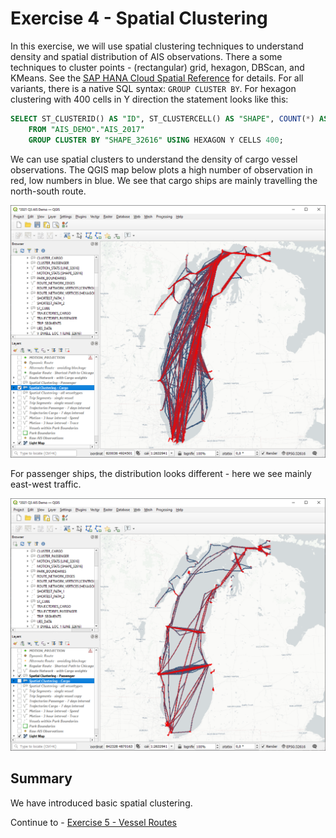 # Exercise 4 - Spatial Clustering

In this exercise, we will use spatial clustering techniques to understand density and spatial distribution of AIS observations.
There a some techniques to cluster points - (rectangular) grid, hexagon, DBScan, and KMeans. See the [SAP HANA Cloud Spatial Reference](https://help.sap.com/viewer/bc9e455fe75541b8a248b4c09b086cf5/2021_3_QRC/en-US/7eb3c0e6bbf04fc6bcb9809d81533e6f.html) for details. For all variants, there is a native SQL syntax: `GROUP CLUSTER BY`. For hexagon clustering with 400 cells in Y direction the statement looks like this:

```SQL
SELECT ST_CLUSTERID() AS "ID", ST_CLUSTERCELL() AS "SHAPE", COUNT(*) AS C, COUNT(DISTINCT "MMSI") AS "SHIPS"
	FROM "AIS_DEMO"."AIS_2017"
	GROUP CLUSTER BY "SHAPE_32616" USING HEXAGON Y CELLS 400;
```

We can use spatial clusters to understand the density of cargo vessel observations. The QGIS map below plots a high number of observation in red, low numbers in blue. We see that cargo ships are mainly travelling the north-south route.

![](images/clustering_cargo.png)

For passenger ships, the distribution looks different - here we see mainly east-west traffic.

![](images/clustering_passenger.png)

## Summary

We have introduced basic spatial clustering.

Continue to - [Exercise 5 - Vessel Routes ](../ex5/README.md)
